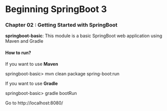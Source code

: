 # Beginning SpringBoot 3


### Chapter 02 : Getting Started with SpringBoot

**springboot-basic**: This module is a basic SpringBoot web application using Maven and Gradle

#### How to run?

If you want to use **Maven** 

springboot-basic> mvn clean package spring-boot:run

If you want to use **Gradle**

springboot-basic> gradle bootRun


Go to http://localhost:8080/
